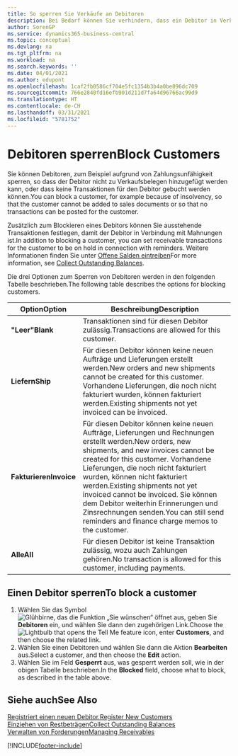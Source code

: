 ```yaml
---
title: So sperren Sie Verkäufe an Debitoren
description: Bei Bedarf können Sie verhindern, dass ein Debitor in Verkaufsbelege und andere Verkaufstransaktionen aufgenommen wird.
author: SorenGP
ms.service: dynamics365-business-central
ms.topic: conceptual
ms.devlang: na
ms.tgt_pltfrm: na
ms.workload: na
ms.search.keywords: ''
ms.date: 04/01/2021
ms.author: edupont
ms.openlocfilehash: 1caf2fb0586cf704e5fc1354b3b4a0be096dc709
ms.sourcegitcommit: 766e2840fd16efb901d211d7fa64d96766ac99d9
ms.translationtype: HT
ms.contentlocale: de-CH
ms.lasthandoff: 03/31/2021
ms.locfileid: "5781752"
---
```

# <a name="block-customers"></a><span data-ttu-id="e44d2-103">Debitoren sperren</span><span class="sxs-lookup"><span data-stu-id="e44d2-103">Block Customers</span></span>
<span data-ttu-id="e44d2-104">Sie können Debitoren, zum Beispiel aufgrund von Zahlungsunfähigkeit sperren, so dass der Debitor nicht zu Verkaufsbelegen hinzugefügt werden kann, oder dass keine Transaktionen für den Debitor gebucht werden können.</span><span class="sxs-lookup"><span data-stu-id="e44d2-104">You can block a customer, for example because of insolvency, so that the customer cannot be added to sales documents or so that no transactions can be posted for the customer.</span></span>

<span data-ttu-id="e44d2-105">Zusätzlich zum Blockieren eines Debitors können Sie ausstehende Transaktionen festlegen, damit der Debitor in Verbindung mit Mahnungen ist.</span><span class="sxs-lookup"><span data-stu-id="e44d2-105">In addition to blocking a customer, you can set receivable transactions for the customer to be on hold in connection with reminders.</span></span> <span data-ttu-id="e44d2-106">Weitere Informationen finden Sie unter [Offene Salden eintreiben](receivables-collect-outstanding-balances.md)</span><span class="sxs-lookup"><span data-stu-id="e44d2-106">For more information, see [Collect Outstanding Balances](receivables-collect-outstanding-balances.md).</span></span>   

<span data-ttu-id="e44d2-107">Die drei Optionen zum Sperren von Debitoren werden in den folgenden Tabelle beschrieben.</span><span class="sxs-lookup"><span data-stu-id="e44d2-107">The following table describes the options for blocking customers.</span></span>  

|<span data-ttu-id="e44d2-108">Option</span><span class="sxs-lookup"><span data-stu-id="e44d2-108">Option</span></span>|<span data-ttu-id="e44d2-109">Beschreibung</span><span class="sxs-lookup"><span data-stu-id="e44d2-109">Description</span></span>|  
|--------------------|------------|  
|<span data-ttu-id="e44d2-110">**"Leer"**</span><span class="sxs-lookup"><span data-stu-id="e44d2-110">**Blank**</span></span>|<span data-ttu-id="e44d2-111">Transaktionen sind für diesen Debitor zulässig.</span><span class="sxs-lookup"><span data-stu-id="e44d2-111">Transactions are allowed for this customer.</span></span>|
|<span data-ttu-id="e44d2-112">**Liefern**</span><span class="sxs-lookup"><span data-stu-id="e44d2-112">**Ship**</span></span>|<span data-ttu-id="e44d2-113">Für diesen Debitor können keine neuen Aufträge und Lieferungen erstellt werden.</span><span class="sxs-lookup"><span data-stu-id="e44d2-113">New orders and new shipments cannot be created for this customer.</span></span> <span data-ttu-id="e44d2-114">Vorhandene Lieferungen, die noch nicht fakturiert wurden, können fakturiert werden.</span><span class="sxs-lookup"><span data-stu-id="e44d2-114">Existing shipments not yet invoiced can be invoiced.</span></span>|  
|<span data-ttu-id="e44d2-115">**Fakturieren**</span><span class="sxs-lookup"><span data-stu-id="e44d2-115">**Invoice**</span></span>|<span data-ttu-id="e44d2-116">Für diesen Debitor können keine neuen Aufträge, Lieferungen und Rechnungen erstellt werden.</span><span class="sxs-lookup"><span data-stu-id="e44d2-116">New orders, new shipments, and new invoices cannot be created for this customer.</span></span> <span data-ttu-id="e44d2-117">Vorhandene Lieferungen, die noch nicht fakturiert wurden, können nicht fakturiert werden.</span><span class="sxs-lookup"><span data-stu-id="e44d2-117">Existing shipments not yet invoiced cannot be invoiced.</span></span> <span data-ttu-id="e44d2-118">Sie können dem Debitor weiterhin Erinnerungen und Zinsrechnungen senden.</span><span class="sxs-lookup"><span data-stu-id="e44d2-118">You can still send reminders and finance charge memos to the customer.</span></span>|  
|<span data-ttu-id="e44d2-119">**Alle**</span><span class="sxs-lookup"><span data-stu-id="e44d2-119">**All**</span></span>|<span data-ttu-id="e44d2-120">Für diesen Debitor ist keine Transaktion zulässig, wozu auch Zahlungen gehören.</span><span class="sxs-lookup"><span data-stu-id="e44d2-120">No transaction is allowed for this customer, including payments.</span></span>|  

## <a name="to-block-a-customer"></a><span data-ttu-id="e44d2-121">Einen Debitor sperren</span><span class="sxs-lookup"><span data-stu-id="e44d2-121">To block a customer</span></span>  
1. <span data-ttu-id="e44d2-122">Wählen Sie das Symbol ![Glühbirne, das die Funktion „Sie wünschen“ öffnet](media/ui-search/search_small.png "Tell Me-Funktion") aus, geben Sie **Debitoren** ein, und wählen Sie dann den zugehörigen Link.</span><span class="sxs-lookup"><span data-stu-id="e44d2-122">Choose the ![Lightbulb that opens the Tell Me feature](media/ui-search/search_small.png "Tell me what you want to do") icon, enter **Customers**, and then choose the related link.</span></span>
2. <span data-ttu-id="e44d2-123">Wählen Sie einen Debitoren und wählen Sie dann die Aktion **Bearbeiten** aus.</span><span class="sxs-lookup"><span data-stu-id="e44d2-123">Select a customer, and then choose the **Edit** action.</span></span>
3. <span data-ttu-id="e44d2-124">Wählen Sie im Feld **Gesperrt** aus, was gesperrt werden soll, wie in der obigen Tabelle beschrieben.</span><span class="sxs-lookup"><span data-stu-id="e44d2-124">In the **Blocked** field, choose what to block, as described in the table above.</span></span>

## <a name="see-also"></a><span data-ttu-id="e44d2-125">Siehe auch</span><span class="sxs-lookup"><span data-stu-id="e44d2-125">See Also</span></span>  
[<span data-ttu-id="e44d2-126">Registriert einen neuen Debitor.</span><span class="sxs-lookup"><span data-stu-id="e44d2-126">Register New Customers</span></span>](sales-how-register-new-customers.md)  
[<span data-ttu-id="e44d2-127">Einziehen von Restbeträgen</span><span class="sxs-lookup"><span data-stu-id="e44d2-127">Collect Outstanding Balances</span></span>](receivables-collect-outstanding-balances.md)  
[<span data-ttu-id="e44d2-128">Verwalten von Forderungen</span><span class="sxs-lookup"><span data-stu-id="e44d2-128">Managing Receivables</span></span>](receivables-manage-receivables.md)  


[!INCLUDE[footer-include](includes/footer-banner.md)]